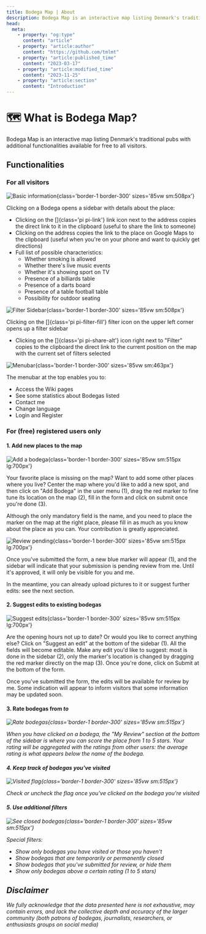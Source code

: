 ```yaml
---
title: Bodega Map | About
description: Bodega Map is an interactive map listing Denmark's traditional pubs with additional functionalities available for free to all visitors.
head:
  meta:
    - property: "og:type"
      content: "article"
    - property: "article:author"
      content: "https://github.com/tmlmt"
    - property: "article:published_time"
      content: "2023-03-17"
    - property: "article:modified_time"
      content: "2023-11-25"
    - property: "article:section"
      content: "Introduction"
---
```


# 🗺 What is Bodega Map?

Bodega Map is an interactive map listing Denmark's traditional pubs with additional functionalities available for free to all visitors.

## Functionalities

### For all visitors

![Basic information](/images/wiki/feature-rightsidebar.png){class='border-1 border-300' sizes='85vw sm:508px'}

Clicking on a Bodega opens a sidebar with details about the place:

- Clicking on the []{class='pi pi-link'} link icon next to the address copies the direct link to it in the clipboard
  (useful to share the link to someone)
- Clicking on the address copies the link to the place on Google Maps to the clipboard (useful when you're on
  your phone and want to quickly get directions)
- Full list of possible characteristics:
  - Whether smoking is allowed
  - Whether there's live music events
  - Whether it's showing sport on TV
  - Presence of a billiards table
  - Presence of a darts board
  - Presence of a table football table
  - Possibility for outdoor seating

![Filter Sidebar](/images/wiki/feature-filters.png){class='border-1 border-300' sizes='85vw sm:508px'}

Clicking on the []{class='pi pi-filter-fill'} filter icon on the upper left corner opens up a filter sidebar

- Clicking on the []{class='pi pi-share-alt'} icon right next to "Filter" copies to the clipboard the direct link to
  the current position on the map with the current set of filters selected

![Menubar](/images/wiki/feature-menubar.png){class='border-1 border-300' sizes='85vw sm:463px'}

The menubar at the top enables you to:

- Access the Wiki pages
- See some statistics about Bodegas listed
- Contact me
- Change language
- Login and Register

### For (free) registered users only

#### 1. Add new places to the map

![Add a bodega](/images/wiki/feature-add.webp){class='border-1 border-300' sizes='85vw sm:515px lg:700px'}

Your favorite place is missing on the map? Want to add some other places where you live? Center the map where you'd like to add a new spot, and then click on "Add Bodega" in the user menu (1), drag the red marker to fine tune its location on the map (2), fill in the form and click on submit once you're done (3).

Although the only mandatory field is the name, and you need to place the marker on the map at the right place, please fill in as much as you know about the place as you can. Your contribution is greatly appreciated.

![Review pending](/images/wiki/feature-pending.webp){class='border-1 border-300' sizes='85vw sm:515px lg:700px'}

Once you've submitted the form, a new blue marker will appear (1), and the sidebar will indicate that your submission is pending review from me. Until it's approved, it will only be visible for you and me.

In the meantime, you can already upload pictures to it or suggest further edits: see the next section.

#### 2. Suggest edits to existing bodegas

![Suggest edits](/images/wiki/feature-edit.webp){class='border-1 border-300' sizes='85vw sm:515px lg:700px'}

Are the opening hours not up to date? Or would you like to correct anything else? Click on "Suggest an edit" at the bottom of the sidebar (1). All the fields will become editable. Make any edit you'd like to suggest: most is done in the sidebar (2), only the marker's location is changed by dragging the red marker directly on the map (3). Once you're done, click on Submit at the bottom of the form.

Once you've submitted the form, the edits will be available for review by me. Some indication will appear to inform visitors that some information may be updated soon.

#### 3. Rate bodegas from <i class="pi pi-star-fill" /> to <i class="pi pi-star-fill" /><i class="pi pi-star-fill" /><i class="pi pi-star-fill" /><i class="pi pi-star-fill" /><i class="pi pi-star-fill" />

![Rate bodegas](/images/wiki/feature-rate.png){class='border-1 border-300' sizes='85vw sm:515px'}

When you have clicked on a bodega, the "My Review" section at the bottom of the sidebar is where you can score the place from 1 to 5 stars. Your rating will be aggregated with the ratings from other users: the average rating is what appears below the name of the bodega.

#### 4. Keep track of bodegas you've visited

![Visited flag](/images/wiki/feature-visited.png){class='border-1 border-300' sizes='85vw sm:515px'}

Check or uncheck the flag once you've clicked on the bodega you're visited

#### 5. Use additional filters

![See closed bodegas](/images/wiki/feature-closed.png){class='border-1 border-300' sizes='85vw sm:515px'}

Special filters:

- Show only bodegas you have visited or those you haven't
- Show bodegas that are temporarily or permanently closed
- Show bodegas that you've submitted for review, or hide them
- Show only bodegas above a certain rating (1 to 5 stars)

## Disclaimer

We fully acknowledge that the data presented here is not exhaustive, may contain errors, and lack the collective depth and accuracy of the larger community (both patrons of bodegas, journalists, researchers, or enthusiasts groups on social media)

